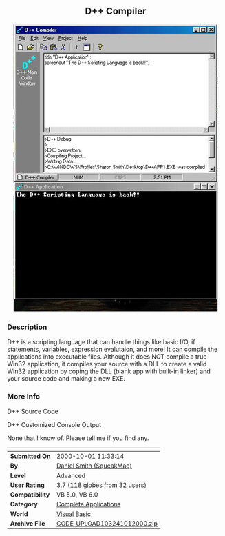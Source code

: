 ﻿<div align="center">

## D\+\+ Compiler

<img src="PIC200092150337251.jpg">
</div>

### Description

D++ is a scripting language that can handle things like basic I/O, if statements, variables, expression evalutaion, and more! It can compile the applications into executable files. Although it does NOT compile a true Win32 application, it compiles your source with a DLL to create a valid Win32 application by coping the DLL (blank app with built-in linker) and your source code and making a new EXE.
 
### More Info
 
D++ Source Code

D++ Customized Console Output

None that I know of. Please tell me if you find any.


<span>             |<span>
---                |---
**Submitted On**   |2000-10-01 11:33:14
**By**             |[Daniel Smith \(SqueakMac\)](https://github.com/Planet-Source-Code/PSCIndex/blob/master/ByAuthor/daniel-smith-squeakmac.md)
**Level**          |Advanced
**User Rating**    |3.7 (118 globes from 32 users)
**Compatibility**  |VB 5\.0, VB 6\.0
**Category**       |[Complete Applications](https://github.com/Planet-Source-Code/PSCIndex/blob/master/ByCategory/complete-applications__1-27.md)
**World**          |[Visual Basic](https://github.com/Planet-Source-Code/PSCIndex/blob/master/ByWorld/visual-basic.md)
**Archive File**   |[CODE\_UPLOAD103241012000\.zip](https://github.com/Planet-Source-Code/daniel-smith-squeakmac-d-compiler__1-11192/archive/master.zip)









